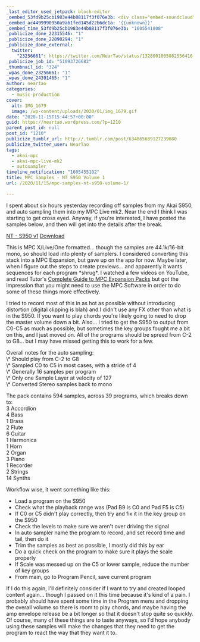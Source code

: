 ```yaml
---
_last_editor_used_jetpack: block-editor
_oembed_53fd9b25cb1983e44b88117f3f076e3b: <div class="embed-soundcloud"><iframe title="Flying Monsters by NearTao" width="500" height="400" scrolling="no" frameborder="no" src="https://w.soundcloud.com/player/?visual=true&url=https%3A%2F%2Fapi.soundcloud.com%2Ftracks%2F930290476&show_artwork=true&maxwidth=500&maxheight=750&dnt=1"></iframe></div>
_oembed_ac4499990950a9ab1fed145d22b6dc1a: '{{unknown}}'
_oembed_time_53fd9b25cb1983e44b88117f3f076e3b: "1605541808"
_publicize_done_22315546: "1"
_publicize_done_22890294: "1"
_publicize_done_external:
  twitter:
    "23256661": https://twitter.com/NearTao/status/1328001065082556416
_publicize_job_id: "51093726682"
_thumbnail_id: "324"
_wpas_done_23256661: "1"
_wpas_done_24391465: "1"
author: neartao
categories:
  - music-production
cover:
  alt: IMG_1679
  image: /wp-content/uploads/2020/01/img_1679.gif
date: "2020-11-15T15:44:57+00:00"
guid: https://neartao.wordpress.com/?p=1210
parent_post_id: null
post_id: "1210"
publicize_tumblr_url: http://.tumblr.com/post/634865689127239680
publicize_twitter_user: NearTao
tags:
  - akai-mpc
  - akai-mpc-live-mk2
  - autosampler
timeline_notification: "1605455102"
title: MPC Samples - NT S950 Volume 1
url: /2020/11/15/mpc-samples-nt-s950-volume-1/

---
```

I spent about six hours yesterday recording off samples from my Akai S950, and auto sampling them into my MPC Live mk2. Near the end I think I was starting to get cross eyed. Anyway, if you're interested, I have posted the samples below, and then will get into the details after the break.

[NT - S950 v1](/wp-content/uploads/2020/11/nt-s950-v1.zip) [Download](/wp-content/uploads/2020/11/nt-s950-v1.zip)

This is MPC X/Live/One formatted... though the samples are 44.1k/16-bit mono, so should load into plenty of samplers. I considered converting this stack into a MPC Expansion, but gave up on the app for now. Maybe later, when I figure out the steps to create previews... and apparently it wants sequences for each program \*shrug\*. I watched a few videos on YouTube, and read Tutor's [Complete Guide to MPC Expansion Packs](https://www.mpc-tutor.com/mpc-expansion-packs-complete-guide/) but got the impression that you might need to use the MPC Software in order to do some of these things more effectively.

I tried to record most of this in as hot as possible without introducing distortion (digital clipping is blah) and I didn't use any FX other than what is in the S950. If you want to play chords you're likely going to need to drop the master volume down a bit. Also... I tried to get the S950 to output from C0-C5 as much as possible, but sometimes the key groups fought me a bit on this, and I just moved on. All of the programs should be spreed from C-2 to G8... but I may have missed getting this to work for a few.

Overall notes for the auto sampling:  
\\* Should play from C-2 to G8  
\\* Sampled C0 to C5 in most cases, with a stride of 4  
\\* Generally 16 samples per program  
\\* Only one Sample Layer at velocity of 127  
\\* Converted Stereo samples back to mono

The pack contains 594 samples, across 39 programs, which breaks down to:  
3 Accordion  
4 Bass  
1 Brass  
2 Flute  
6 Guitar  
1 Harmonica  
1 Horn  
2 Organ  
3 Piano  
1 Recorder  
2 Strings  
14 Synths

Workflow wise, it went something like this:

- Load a program on the S950
- Check what the playback range was (Pad B9 is C0 and Pad F5 is C5)
- If C0 or C5 didn't play correctly, then try and fix it in the key group on the S950
- Check the levels to make sure we aren't over driving the signal
- In auto sampler name the program to record, and set record time and tail, then do it
- Trim the samples as best as possible, I mostly did this by ear
- Do a quick check on the program to make sure it plays the scale properly
- If Scale was messed up on the C5 or lower sample, reduce the number of key groups
- From main, go to Program Pencil, save current program

If I do this again, I'll definitely consider if I want to try and created looped content again... though I passed on it this time because it's kind of a pain. I probably should have spent some time in the Program menu and dropping the overall volume so there is room to play chords, and maybe having the amp envelope release be a bit longer so that it doesn't stop quite so quickly. Of course, many of these things are to taste anyways, so I'd hope anybody using these samples will make the changes that they need to get the program to react the way that they want it to.

